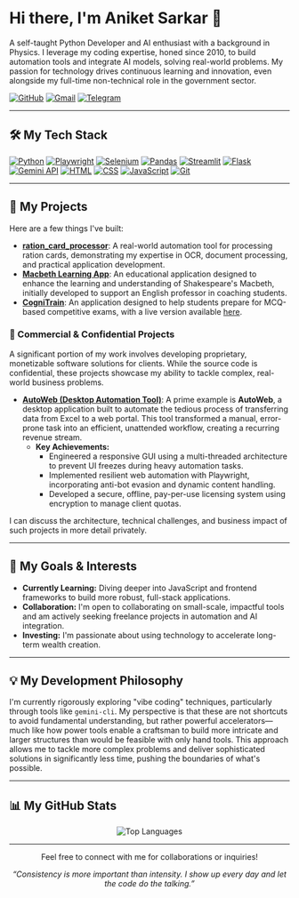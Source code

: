 # Hi there, I'm Aniket Sarkar 👋

A self-taught Python Developer and AI enthusiast with a background in Physics. I leverage my coding expertise, honed since 2010, to build automation tools and integrate AI models, solving real-world problems. My passion for technology drives continuous learning and innovation, even alongside my full-time non-technical role in the government sector.

<p align="left">
  <a href="https://github.com/discoveraniket" target="_blank"><img src="https://img.shields.io/badge/GitHub-100000?style=for-the-badge&logo=github&logoColor=white" alt="GitHub"/></a>
  <a href="mailto:discoveraniket@gmail.com"><img src="https://img.shields.io/badge/Gmail-D14836?style=for-the-badge&logo=gmail&logoColor=white" alt="Gmail"/></a>
  <a href="https://t.me/discoverAniket" target="_blank"><img src="https://img.shields.io/badge/Telegram-2CA5E0?style=for-the-badge&logo=telegram&logoColor=white" alt="Telegram"/></a>
</p>

---

## 🛠️ My Tech Stack
<p align="left">
  <a href="#"><img src="https://img.shields.io/badge/Python-3776AB?style=for-the-badge&logo=python&logoColor=white" alt="Python"/></a>
  <a href="#"><img src="https://img.shields.io/badge/Playwright-2EAD33?style=for-the-badge&logo=playwright&logoColor=white" alt="Playwright"/></a>
  <a href="#"><img src="https://img.shields.io/badge/Selenium-43B02A?style=for-the-badge&logo=selenium&logoColor=white" alt="Selenium"/></a>
  <a href="#"><img src="https://img.shields.io/badge/Pandas-150458?style=for-the-badge&logo=pandas&logoColor=white" alt="Pandas"/></a>
  <a href="#"><img src="https://img.shields.io/badge/Streamlit-FF4B4B?style=for-the-badge&logo=streamlit&logoColor=white" alt="Streamlit"/></a>
  <a href="#"><img src="https://img.shields.io/badge/Flask-000000?style=for-the-badge&logo=flask&logoColor=white" alt="Flask"/></a>
  <a href="#"><img src="https://img.shields.io/badge/Google_Gemini-8E44AD?style=for-the-badge&logo=google&logoColor=white" alt="Gemini API"/></a>
  <a href="#"><img src="https://img.shields.io/badge/HTML5-E34F26?style=for-the-badge&logo=html5&logoColor=white" alt="HTML"/></a>
  <a href="#"><img src="https://img.shields.io/badge/CSS3-1572B6?style=for-the-badge&logo=css3&logoColor=white" alt="CSS"/></a>
  <a href="#"><img src="https://img.shields.io/badge/JavaScript-F7DF1E?style=for-the-badge&logo=javascript&logoColor=black" alt="JavaScript"/></a>
  <a href="#"><img src="https://img.shields.io/badge/Git-F05032?style=for-the-badge&logo=git&logoColor=white" alt="Git"/></a>
</p>

---

## 🚀 My Projects
Here are a few things I've built:

- **[ration_card_processor](https://github.com/discoveraniket/ration_card_processor)**: A real-world automation tool for processing ration cards, demonstrating my expertise in OCR, document processing, and practical application development.
- **[Macbeth Learning App](https://github.com/discoveraniket/macbeth-learning-app)**: An educational application designed to enhance the learning and understanding of Shakespeare's Macbeth, initially developed to support an English professor in coaching students.
- **[CogniTrain](https://github.com/discoveraniket/CogniTrain)**: An application designed to help students prepare for MCQ-based competitive exams, with a live version available [here](https://examprep.pythonanywhere.com/).

### 💼 Commercial & Confidential Projects
A significant portion of my work involves developing proprietary, monetizable software solutions for clients. While the source code is confidential, these projects showcase my ability to tackle complex, real-world business problems.

- **[AutoWeb (Desktop Automation Tool)](https://github.com/discoveraniket/autoWeb?tab=readme-ov-file#autoweb-excel-to-web-portal-automation)**: A prime example is **AutoWeb**, a desktop application built to automate the tedious process of transferring data from Excel to a web portal. This tool transformed a manual, error-prone task into an efficient, unattended workflow, creating a recurring revenue stream.
  - **Key Achievements:**
    - Engineered a responsive GUI using a multi-threaded architecture to prevent UI freezes during heavy automation tasks.
    - Implemented resilient web automation with Playwright, incorporating anti-bot evasion and dynamic content handling.
    - Developed a secure, offline, pay-per-use licensing system using encryption to manage client quotas.

I can discuss the architecture, technical challenges, and business impact of such projects in more detail privately.

---

## 🌱 My Goals & Interests
- **Currently Learning:** Diving deeper into JavaScript and frontend frameworks to build more robust, full-stack applications.
- **Collaboration:** I'm open to collaborating on small-scale, impactful tools and am actively seeking freelance projects in automation and AI integration.
- **Investing:** I'm passionate about using technology to accelerate long-term wealth creation.

---

## 💡 My Development Philosophy

I'm currently rigorously exploring "vibe coding" techniques, particularly through tools like `gemini-cli`. My perspective is that these are not shortcuts to avoid fundamental understanding, but rather powerful accelerators—much like how power tools enable a craftsman to build more intricate and larger structures than would be feasible with only hand tools. This approach allows me to tackle more complex problems and deliver sophisticated solutions in significantly less time, pushing the boundaries of what's possible.

---

## 📊 My GitHub Stats
<p align="center">
<!--   <img src="https://github-readme-stats.vercel.app/api?username=discoveraniket&show_icons=true&theme=radical" alt="Aniket's GitHub Stats" /> -->
  <img src="https://github-readme-stats.vercel.app/api/top-langs/?username=discoveraniket&layout=compact&theme=radical" alt="Top Languages" />
</p>

---

<p align="center">
  Feel free to connect with me for collaborations or inquiries!
</p>

<p align="center">
  <em>“Consistency is more important than intensity. I show up every day and let the code do the talking.”</em>
</p>
